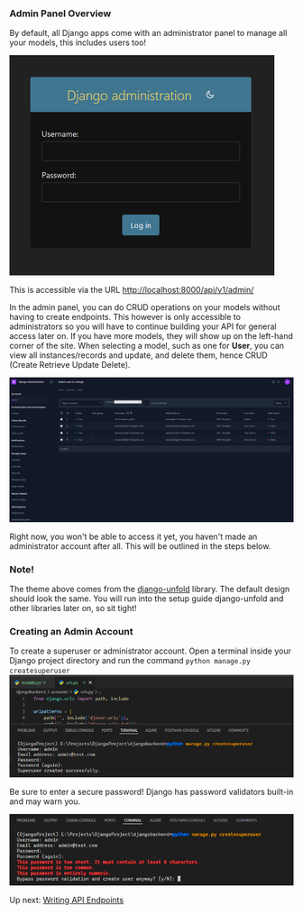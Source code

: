 ### Admin Panel Overview
By default, all Django apps come with an administrator panel to manage all your models, this includes users too!

![image.png](_resources/6%20-%20Django%20Admin/b7491027aff381ac2c193b31c11750bf_MD5.jpg)

This is accessible via the URL [http://localhost:8000/api/v1/admin/](http://localhost:8000/api/v1/admin/)

In the admin panel, you can do CRUD operations on your models without having to create endpoints. This however is only accessible to administrators so you will have to continue building your API for general access later on. If you have more models, they will show up on the left-hand corner of the site. When selecting a model, such as one for **User**, you can view all instances/records and update, and delete them, hence CRUD (Create Retrieve Update Delete).

![image.png](_resources/6%20-%20Django%20Admin/3b19af469b3157aeaa13d0ed65efa4c4_MD5.jpg)

Right now, you won't be able to access it yet, you haven't made an administrator account after all. This will be outlined in the steps below.

### Note!
The theme above comes from the [django-unfold](https://github.com/unfoldadmin/django-unfold) library. The default design should look the same. You will run into the setup guide django-unfold and other libraries later on, so sit tight!

### Creating an Admin Account  
To create a superuser or administrator account. Open a terminal inside your Django project directory and run the command `python manage.py createsuperuser`
![image.png](_resources/6%20-%20Django%20Admin/37fd4cc32b79595791c1a0596156a54b_MD5.jpg)

Be sure to enter a secure password! Django has password validators built-in and may warn you.

![image.png](_resources/6%20-%20Django%20Admin/de9dd7f7b5589adcd14eb7a5358eeaa0_MD5.jpg)

Up next: [Writing API Endpoints](7%20-%20Writing%20API%20Endpoints.md)
